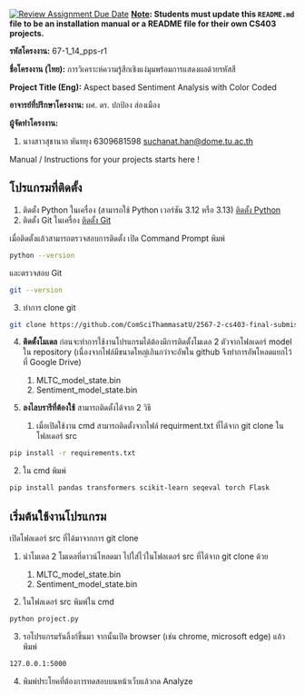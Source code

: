 [![Review Assignment Due Date](https://classroom.github.com/assets/deadline-readme-button-22041afd0340ce965d47ae6ef1cefeee28c7c493a6346c4f15d667ab976d596c.svg)](https://classroom.github.com/a/w8H8oomW)
**<ins>Note</ins>: Students must update this `README.md` file to be an installation manual or a README file for their own CS403 projects.**

**รหัสโครงงาน:** 67-1_14_pps-r1

**ชื่อโครงงาน (ไทย):** การวิเคราะห์ความรู้สึกเชิงแง่มุมพร้อมการแสดงผลด้วยรหัสสี

**Project Title (Eng):** Aspect based Sentiment Analysis with Color Coded

**อาจารย์ที่ปรึกษาโครงงาน:** ผศ. ดร. ปกป้อง ส่องเมือง 

**ผู้จัดทำโครงงาน:** 
1. นางสาวสุชานาถ หันทยุง  6309681598  suchanat.han@dome.tu.ac.th
   
Manual / Instructions for your projects starts here !
## โปรแกรมที่ติดตั้ง
1. ติดตั้ง Python ในเครื่อง (สามารถใช้ Python เวอร์ชัน 3.12 หรือ 3.13) [ติดตั้ง Python](https://www.python.org/downloads/)
2. ติดตั้ง Git ในเครื่อง [ติดตั้ง Git](https://git-scm.com/downloads)

เมื่อติดตั้งแล้วสามารถตรวจสอบการติดตั้ง
เปิด Command Prompt พิมพ์
```bash
python --version
```
และตรวจสอบ Git
```bash
git --version
```
3. ทำการ clone git
```bash
git clone https://github.com/ComSciThammasatU/2567-2-cs403-final-submission-67-1_14_pps-r1.git
```
4. **ติดตั้งโมเดล**
ก่อนจะทำการใช้งานโปรแกรมได้ต้องมีการติดตั้งโมเดล 2 ตัวจากโฟลเดอร์ model ใน repository (เนื่องจากไฟล์มีขนาดใหญ่เกินกว่าจะอัพใน github จึงทำการอัพโหลดแยกไว้ที่ Google Drive)
   1) MLTC_model_state.bin
   2) Sentiment_model_state.bin

5. **ลงไลบรารีที่ต้องใช้**
สามารถติดตั้งได้จาก 2 วิธี
   1) เมื่อเปิดใช้งาน cmd สามารถติดตั้งจากไฟล์ requirment.txt ที่ได้จาก git clone ในโฟลเดอร์ src
```bash
pip install -r requirements.txt
```
   
   2) ใน cmd พิมพ์
```bash
pip install pandas transformers scikit-learn seqeval torch Flask
```

## เริ่มต้นใช้งานโปรแกรม
เปิดโฟลเดอร์ src ที่ได้มาจากการ git clone
1. นำโมเดล 2 โมเดลที่ดาวน์โหลดมา ไปใส่ไว่ในโฟลเดอร์ src ที่ได้จาก git clone ด้วย
   1) MLTC_model_state.bin
   2) Sentiment_model_state.bin
  
2. ในโฟลเดอร์ src พิมพ์ใน cmd
```bash
python project.py
```
3. รอโปรแกรมรันลิ้งก์ขึ้นมา จากนั้นเปิด browser (เช่น chrome, microsoft edge) แล้วพิมพ์
```bash
127.0.0.1:5000
```
4. พิมพ์ประโยคที่ต้องการทดสอบบนหน้าเว็บแล้วกด Analyze
